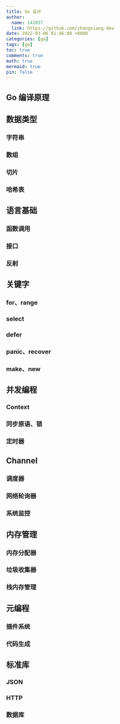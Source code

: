 ```yaml
---
title: Go 设计
author:
  name: 142857
  link: https://github.com/zhangxiang-dev
date: 2022-03-06 01:46:00 +0800
categories: [go]
tags: [go]
toc: true
comments: true
math: true
mermaid: true
pin: false
---
```




## Go 编译原理



## 数据类型

### 字符串



### 数组



### 切片



### 哈希表


## 语言基础

### 函数调用



### 接口



### 反射



## 关键字

### for、range



### select



### defer



### panic、recover



### make、new



## 并发编程

### Context



### 同步原语、锁



### 定时器



## Channel



### 调度器



### 网络轮询器



### 系统监控



## 内存管理

### 内存分配器



### 垃圾收集器



### 栈内存管理



## 元编程



### 插件系统



### 代码生成



## 标准库

### JSON



### HTTP



### 数据库







